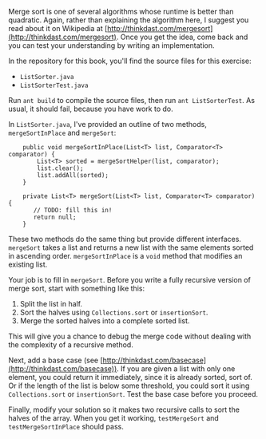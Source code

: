 Merge sort is one of several algorithms whose runtime is better than quadratic. Again, rather than explaining the algorithm here, I suggest you read about it on Wikipedia at [http://thinkdast.com/mergesort](http://thinkdast.com/mergesort).  Once you get the idea, come back and you can test your understanding by writing an implementation.


In the repository for this book, you'll find the source files for this exercise:



*  `ListSorter.java`
*  `ListSorterTest.java` 

Run `ant build` to compile the source files, then run `ant ListSorterTest`. As usual, it should fail, because you have work to do.


In `ListSorter.java`, I've provided an outline of two methods, `mergeSortInPlace` and `mergeSort`:

```code
    public void mergeSortInPlace(List<T> list, Comparator<T> comparator) {
        List<T> sorted = mergeSortHelper(list, comparator);
        list.clear();
        list.addAll(sorted);
    }

    private List<T> mergeSort(List<T> list, Comparator<T> comparator) {
       // TODO: fill this in!
       return null;
    }
```

These two methods do the same thing but provide different interfaces. `mergeSort` takes a list and returns a new list with the same elements sorted in ascending order. `mergeSortInPlace` is a `void` method that modifies an existing list.


Your job is to fill in `mergeSort`. Before you write a fully recursive version of merge sort, start with something like this:



1.  Split the list in half.
1.  Sort the halves using `Collections.sort` or `insertionSort`.
1.  Merge the sorted halves into a complete sorted list. 

This will give you a chance to debug the merge code without dealing with the complexity of a recursive method.


Next, add a base case (see [http://thinkdast.com/basecase](http://thinkdast.com/basecase)). If you are given a list with only one element, you could return it immediately, since it is already sorted, sort of. Or if the length of the list is below some threshold, you could sort it using `Collections.sort` or `insertionSort`. Test the base case before you proceed.

Finally, modify your solution so it makes two recursive calls to sort the halves of the array. When you get it working, `testMergeSort` and `testMergeSortInPlace` should pass.